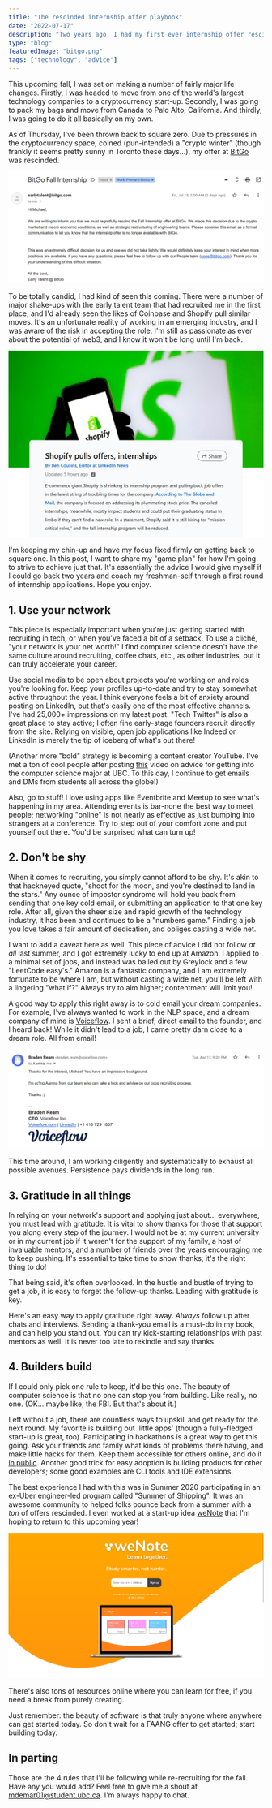 ```yaml
---
title: "The rescinded internship offer playbook"
date: "2022-07-17"
description: "Two years ago, I had my first ever internship offer rescinded due to the pandemic. Now, I've had my fall internship rescinded... again. Here's my game plan for bouncing back."
type: "blog"
featuredImage: "bitgo.png"
tags: ["technology", "advice"]
---
```


This upcoming fall, I was set on making a number of fairly major life changes. Firstly, I was headed to move from one of the world's largest technology companies to a cryptocurrency start-up. Secondly, I was going to pack my bags and move from Canada to Palo Alto, California. And thirdly, I was going to do it all basically on my own.

As of Thursday, I've been thrown back to square zero. Due to pressures in the cryptocurrency space, coined (pun-intended) a "crypto winter" (though frankly it seems pretty sunny in Toronto these days...), my offer at [BitGo](https://bitgo.com) was rescinded.

![The email from BitGo.](email.png "And just like that, there goes my offer...")

To be totally candid, I had kind of seen this coming. There were a number of major shake-ups with the early talent team that had recruited me in the first place, and I'd already seen the likes of Coinbase and Shopify pull similar moves. It's an unfortunate reality of working in an emerging industry, and I was aware of the risk in accepting the role. I'm still as passionate as ever about the potential of web3, and I know it won't be long until I'm back.

![A LinkedIn article about Shopify's internship program.](shopify.png "Shopify too; it's looking like hiring won't speed up anytime soon.")

I'm keeping my chin-up and have my focus fixed firmly on getting back to square one. In this post, I want to share my "game plan" for how I'm going to strive to achieve just that. It's essentially the advice I would give myself if I could go back two years and coach my freshman-self through a first round of internship applications. Hope you enjoy.

## 1. Use your network

This piece is especially important when you're just getting started with recruiting in tech, or when you've faced a bit of a setback. To use a cliché, "your network is your net worth!" I find computer science doesn't have the same culture around recruiting, coffee chats, etc., as other industries, but it can truly accelerate your career.

Use social media to be open about projects you're working on and roles you're looking for. Keep your profiles up-to-date and try to stay somewhat active throughout the year. I think everyone feels a bit of anxiety around posting on LinkedIn, but that's easily one of the most effective channels. I've had 25,000+ impressions on my latest post. "Tech Twitter" is also a great place to stay active; I often fine early-stage founders recruit directly from the site. Relying on visible, open job applications like Indeed or LinkedIn is merely the tip of iceberg of what's out there!

(Another more "bold" strategy is becoming a content creator YouTube. I've met a ton of cool people after posting [this](https://www.youtube.com/watch?v=9FP8esDPPKY) video on advice for getting into the computer science major at UBC. To this day, I continue to get emails and DMs from students all across the globe!)

Also, go to stuff! I love using apps like Eventbrite and Meetup to see what's happening in my area. Attending events is bar-none the best way to meet people; networking "online" is not nearly as effective as just bumping into strangers at a conference. Try to step out of your comfort zone and put yourself out there. You'd be surprised what can turn up!

## 2. Don't be shy

When it comes to recruiting, you simply cannot afford to be shy. It's akin to that hackneyed quote, "shoot for the moon, and you're destined to land in the stars." Any ounce of impostor syndrome will hold you back from sending that one key cold email, or submitting an application to that one key role. After all, given the sheer size and rapid growth of the technology industry, it has been and continues to be a "numbers game." Finding a job you love takes a fair amount of dedication, and obliges casting a wide net.

I want to add a caveat here as well. This piece of advice I did not follow _at all_ last summer, and I got extremely lucky to end up at Amazon. I applied to a minimal set of jobs, and instead was bailed out by Greylock and a few "LeetCode easy's." Amazon is a fantastic company, and I am extremely fortunate to be where I am, but without casting a wide net, you'll be left with a lingering "what if?" Always try to aim higher; contentment will limit you!

A good way to apply this right away is to cold email your dream companies. For example, I've always wanted to work in the NLP space, and a dream company of mine is [Voiceflow](https://voiceflow.com). I sent a brief, direct email to the founder, and I heard back! While it didn't lead to a job, I came pretty darn close to a dream role. All from email!

![The email from Voiceflow's founder](voiceflow.png "The email in question!")

This time around, I am working diligently and systematically to exhaust all possible avenues. Persistence pays dividends in the long run.

## 3. Gratitude in all things

In relying on your network's support and applying just about... everywhere, you must lead with gratitude. It is vital to show thanks for those that support you along every step of the journey. I would not be at my current university or in my current job if it weren't for the support of my family, a host of invaluable mentors, and a number of friends over the years encouraging me to keep pushing. It's essential to take time to show thanks; it's the right thing to do!

That being said, it's often overlooked. In the hustle and bustle of trying to get a job, it is easy to forget the follow-up thanks. Leading with gratitude is key.

Here's an easy way to apply gratitude right away. _Always_ follow up after chats and interviews. Sending a thank-you email is a must-do in my book, and can help you stand out. You can try kick-starting relationships with past mentors as well. It is never too late to rekindle and say thanks.

## 4. Builders build

If I could only pick one rule to keep, it'd be this one. The beauty of computer science is that no one can stop you from building. Like really, no one. (OK... maybe like, the FBI. But that's about it.)

Left without a job, there are countless ways to upskill and get ready for the next round. My favorite is building out 'little apps' (though a fully-fledged start-up is great, too). Participating in hackathons is a great way to get this going. Ask your friends and family what kinds of problems there having, and make little hacks for them. Keep them accessible for others online, and do it [in public](https://swyx.io/learn-in-public). Another good trick for easy adoption is building products for other developers; some good examples are CLI tools and IDE extensions.

The best experience I had with this was in Summer 2020 participating in an ex-Uber engineer-led program called ["Summer of Shipping"](https://summerofshipping.com/). It was an awesome community to helped folks bounce back from a summer with a _ton_ of offers rescinded. I even worked at a start-up idea [weNote](https://wenote.ca) that I'm hoping to return to this upcoming year!

![The landing page for weNote](wenote.png "The landing page for weNote.")

There's also tons of resources online where you can learn for free, if you need a break from purely creating.

Just remember: the beauty of software is that truly anyone where anywhere can get started today. So don't wait for a FAANG offer to get started; start building today.

## In parting

Those are the 4 rules that I'll be following while re-recruiting for the fall. Have any you would add? Feel free to give me a shout at [mdemar01@student.ubc.ca](mailto:mdemar01@student.ubc.ca). I'm always happy to chat.
